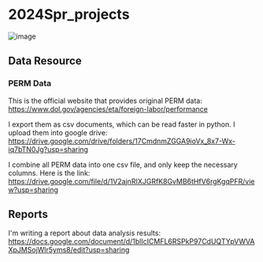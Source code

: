# 2024Spr_projects
![image](https://github.com/Shuyi1011/2024Spr_projects/assets/134218464/c56d2aca-e12a-4aa8-bf38-a42538498fd1)

## Data Resource
### PERM Data
This is the official website that provides original PERM data: https://www.dol.gov/agencies/eta/foreign-labor/performance

I export them as csv documents, which can be read faster in python. I upload them into google drive: https://drive.google.com/drive/folders/17CmdnmZGGA9ioVx_8x7-Wx-iq7bTN0Jg?usp=sharing

I combine all PERM data into one csv file, and only keep the necessary columns. Here is the link: https://drive.google.com/file/d/1V2ajnRIXJGRfK8GvMB6tHfV6rgKgqPFR/view?usp=sharing 

## Reports
I'm writing a report about data analysis results: https://docs.google.com/document/d/1blIcICMFL6RSPkP97CdUQTYpVWVAXpJMSojWlr5yms8/edit?usp=sharing
